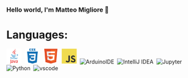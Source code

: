 ### Hello world, I'm Matteo Migliore 👋

<!--
**miglio-RE/miglio-RE** is a ✨ _special_ ✨ repository because its `README.md` (this file) appears on your GitHub profile.

Here are some ideas to get you started:

- 🔭 I’m currently working on ...
- 🌱 I’m currently learning ...
- 👯 I’m looking to collaborate on ...
- 🤔 I’m looking for help with ...
- 💬 Ask me about ...
- 📫 How to reach me: ...
- 😄 Pronouns: ...
- ⚡ Fun fact: ...
<div id="header" align="center">
  <img src="https://media.giphy.com/media/ukMiDlCmdv2og/giphy.gif" width="100"/>
</div>

-->
# Languages:

<img src="https://github.com/devicons/devicon/blob/master/icons/java/java-original-wordmark.svg" title="Java" alt="Java" width="40" height="40"/>&nbsp;
  <img src="https://github.com/devicons/devicon/blob/master/icons/css3/css3-plain-wordmark.svg"  title="CSS3" alt="CSS" width="40" height="40"/>&nbsp;
  <img src="https://github.com/devicons/devicon/blob/master/icons/html5/html5-original.svg" title="HTML5" alt="HTML" width="40" height="40"/>&nbsp;
  <img src="https://github.com/devicons/devicon/blob/master/icons/javascript/javascript-original.svg" title="JavaScript" alt="JavaScript" width="40" height="40"/>&nbsp;
<img src="icons/arduino/arduino-original-wordmark.svg" title="ArduinoIDE" alt="ArduinoIDE" width="40" height="40"/>&nbsp;
<img src="icons/intellij/intellij-original-wordmark.svg" title="IntelliJ IDEA" alt="IntelliJ IDEA" width="40" height="40"/>&nbsp;
<img src="icons/jupyter/jupyter-original-wordmark.svg" title="Juypter" alt="Jupyter" width="40" height="40"/>&nbsp;
<img src="icons/python/python-original-wordmark.svg" title="Python" alt="Python" width="40" height="40"/>&nbsp;
<img src="icons/vscode/vscode-original-wordmark.svg" title="vscode" alt="vscode" width="40" height="40"/>&nbsp;

 
 

  

